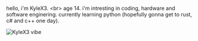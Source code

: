 <br> hello, i'm KyleX3. <br\>
age 14.
i'm intresting in coding, hardware and software enginering.
currently learning python (hopefully gonna get to rust, c# and c++ one day).

![KyleX3 vibe](https://media3.giphy.com/media/v1.Y2lkPTc5MGI3NjExNm4xemFmYTB5YWdtaHNzcTV3M2F3aWtmN2s0czg0dGM4MzB1eG1tdiZlcD12MV9pbnRlcm5hbF9naWZfYnlfaWQmY3Q9cw/W8HbTPp4AbhBgeI97F/giphy.gif)
